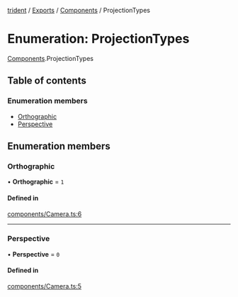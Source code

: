 [trident](../README.md) / [Exports](../modules.md) / [Components](../modules/Components.md) / ProjectionTypes

# Enumeration: ProjectionTypes

[Components](../modules/Components.md).ProjectionTypes

## Table of contents

### Enumeration members

- [Orthographic](Components.ProjectionTypes.md#orthographic)
- [Perspective](Components.ProjectionTypes.md#perspective)

## Enumeration members

### Orthographic

• **Orthographic** = `1`

#### Defined in

[components/Camera.ts:6](https://github.com/AIFanatic/Trident/blob/e986bc9/src/components/Camera.ts#L6)

___

### Perspective

• **Perspective** = `0`

#### Defined in

[components/Camera.ts:5](https://github.com/AIFanatic/Trident/blob/e986bc9/src/components/Camera.ts#L5)
